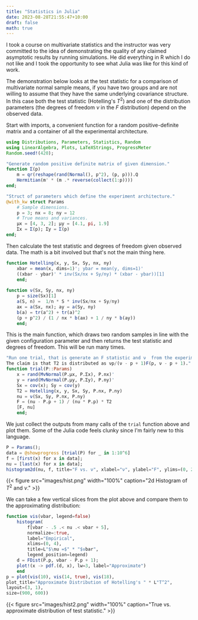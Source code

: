 ```yaml
---
title: "Statistics in Julia"
date: 2023-08-28T21:55:47+10:00
draft: false
math: true
---
```


I took a course on multivariate statistics and the instructor was very committed to the idea
of demonstrating the quality of any claimed asymptotic results by running simulations. He did
everything in R which I do not like and I took the opportunity to see what Julia was like for
this kind of work.

The demonstration below looks at the test statistic for a comparison of multivariate normal
sample means, if you have two groups and are not willing to assume that they have the same
underlying covariance structure.  In this case both the test statistic (Hotelling's $T^2$)
and one of the distribution parameters (the degrees of freedom $\nu$ in the $F$ distribution)
depend on the observed data.


Start with imports, a convenient function for a random positive-definite matrix and a container
of all the experimental architecture.
```Julia
using Distributions, Parameters, Statistics, Random
using LinearAlgebra, Plots, LaTeXStrings, ProgressMeter
Random.seed!(420);

"Generate random positive definite matrix of given dimension."
function Σ(p)
    m = qr(reshape(rand(Normal(), p^2), (p, p))).Q
    Hermitian(m' * (m .* reverse(collect(1:p))))
end;

"Struct of parameters which define the experiment architecture."
@with_kw struct Params
    # Sample dimensions.
    p = 3; nx = 8; ny = 12
    # True means and variances.
    μx = [4, 3, 2]; μy = [4.1, pi, 1.9]
    Σx = Σ(p); Σy = Σ(p)
end;
```



Then calculate the test statistic and degrees of freedom given observed data. The math
is a bit involved but that's not the main thing here.

```Julia
function Hotelling(x, y, Sx, Sy, nx, ny) 
    xbar = mean(x, dims=1)'; ybar = mean(y, dims=1)'
    ((xbar - ybar)' * inv(Sx/nx + Sy/ny) * (xbar - ybar))[1]
    end;
    
function ν(Sx, Sy, nx, ny)
    p = size(Sx)[1]
    a(S, n) =  1/n * S * inv(Sx/nx + Sy/ny)
    ax = a(Sx, nx); ay = a(Sy, ny)
    b(a) = tr(a^2) + tr(a)^2
    (p + p^2) / (1 / nx * b(ax) + 1 / ny * b(ay))
    end;
```    
    

This is the main function, which draws two random samples in line with the given configuration
parameter and then returns the test statistic and degrees of freedom.  This will be run many times.
```Julia
"Run one trial, that is generate an F statistic and ν  from the experimental design in P. 
The claim is that T2 is distributed as νp/(ν - p + 1)F(p, ν - p + 1)."
function trial(P::Params)
    x = rand(MvNormal(P.μx, P.Σx), P.nx)'
    y = rand(MvNormal(P.μy, P.Σy), P.ny)'
    Sx = cov(x); Sy = cov(y)
    T2 = Hotelling(x, y, Sx, Sy, P.nx, P.ny)
    nu = ν(Sx, Sy, P.nx, P.ny)
    F = (nu - P.p + 1) / (nu * P.p) * T2
    [F, nu]
    end;
```


We just collect the outputs from many calls of the `trial` function above and plot them.
Some of the Julia code feels clunky since I'm fairly new to this language.

```Julia
P = Params();
data = @showprogress [trial(P) for _ in 1:10^6]
f = [first(x) for x in data];
nu = [last(x) for x in data];
histogram2d(nu, f, title="F vs. ν", xlabel="ν", ylabel="F", ylims=(0, 25))
```


<!-- I have no idea why inserting an html style comment here makes the images display but there you go :/ --> 
<!-- ![hello there](/julia-stats/images/hist.png) -->

{{< figure
    src="images/hist.png"
    width="100%"
    caption="2d Histogram of $T^2$ and $\nu$."
    >}}


We can take a few vertical slices from the plot above and compare them to the
approximating distribution:

```Julia
function vis(νbar, legend=false)
    histogram(
        f[νbar - .5 .< nu .< νbar + 5],	  
        normalize=:true, 
        label="Empirical",
        xlims=(0, 4),
        title=L"$\nu =$" * "$νbar",
        legend_position=legend)
    d = FDist(P.p, νbar - P.p + 1); 
    plot!(x -> pdf.(d, x), lw=3, label="Approximate")
    end
p = plot(vis(10), vis(14, true), vis(18), 
plot_title="Approximate Distribution of Hotelling's " * L"T^2", 
layout=(3, 1),
size=(900, 600))
```

{{< figure
    src="images/hist2.png"
    width="100%"
    caption="True vs. approximate distribution of test statistic."
    >}}

    
